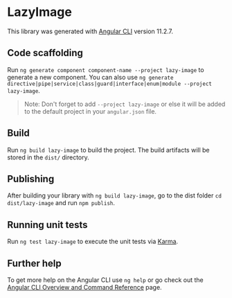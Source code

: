# LazyImage

This library was generated with [Angular CLI](https://github.com/angular/angular-cli) version 11.2.7.

## Code scaffolding

Run `ng generate component component-name --project lazy-image` to generate a new component. You can also use `ng generate directive|pipe|service|class|guard|interface|enum|module --project lazy-image`.
> Note: Don't forget to add `--project lazy-image` or else it will be added to the default project in your `angular.json` file. 

## Build

Run `ng build lazy-image` to build the project. The build artifacts will be stored in the `dist/` directory.

## Publishing

After building your library with `ng build lazy-image`, go to the dist folder `cd dist/lazy-image` and run `npm publish`.

## Running unit tests

Run `ng test lazy-image` to execute the unit tests via [Karma](https://karma-runner.github.io).

## Further help

To get more help on the Angular CLI use `ng help` or go check out the [Angular CLI Overview and Command Reference](https://angular.io/cli) page.

